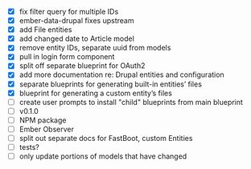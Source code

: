 - [x] fix filter query for multiple IDs
- [x] ember-data-drupal fixes upstream
- [x] add File entities
- [x] add changed date to Article model
- [x] remove entity IDs, separate uuid from models
- [x] pull in login form component
- [x] split off separate blueprint for OAuth2
- [x] add more documentation re: Drupal entities and configuration
- [x] separate blueprints for generating built-in entities’ files
- [x] blueprint for generating a custom entity’s files
- [ ] create user prompts to install "child" blueprints from main blueprint
- [ ] v0.1.0
- [ ] NPM package
- [ ] Ember Observer
- [ ] split out separate docs for FastBoot, custom Entities
- [ ] tests?
- [ ] only update portions of models that have changed
